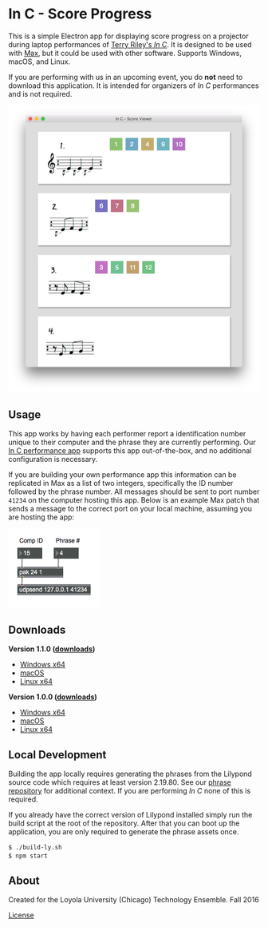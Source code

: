 # In C - Score Progress

This is a simple Electron app for displaying score progress on a projector
during laptop performances of [Terry Riley's *In C*][inC]. It is designed to be
used with [Max][max], but it could be used with other software.
Supports Windows, macOS, and Linux.

If you are performing with us in an upcoming event, you do **not** need to
download this application. It is intended for organizers of *In C* performances
and is not required.

![screenshot](img/screenshot.png "In C - In Action")

## Usage

This app works by having each performer report a identification number unique
to their computer and the phrase they are currently performing. Our
[In C performance app][inCApp] supports this app out-of-the-box, and no additional
configuration is necessary.

If you are building your own performance app this information can be replicated in
Max as a list of two integers, specifically the ID number followed by the
phrase number. All messages should be sent to port number `41234` on the
computer hosting this app. Below is an example Max patch that sends a message
to the correct port on your local machine, assuming you are hosting the app:

![max-patch](img/max-patch.png "Example Max patch for communicating with this app")

## Downloads

**Version 1.1.0 ([downloads][v1.1])**

* [Windows x64](https://github.com/loyola-university-tech-ensemble/in-c-score-progress/releases/download/v1.1.0/InCScoreProgress-win32-x64.zip)
* [macOS](https://github.com/loyola-university-tech-ensemble/in-c-score-progress/releases/download/v1.1.0/InCScoreProgress-macos-x64.dmg)
* [Linux x64](https://github.com/loyola-university-tech-ensemble/in-c-score-progress/releases/download/v1.1.0/InCScoreProgress-linux-x64.zip)

**Version 1.0.0 ([downloads][v1])**

* [Windows x64](https://github.com/gmoe/in-c-score-progress/releases/download/v1.0.0/InCScoreProgress-win32-x64.zip)
* [macOS](https://github.com/gmoe/in-c-score-progress/releases/download/v1.0.0/ScoreProgressMacOS.dmg)
* [Linux x64](https://github.com/gmoe/in-c-score-progress/releases/download/v1.0.0/InCScoreProgress-linux-x64.zip)

## Local Development

Building the app locally requires generating the phrases from the Lilypond source code
which requires at least version 2.19.80. See our [phrase repository][phrases] for additional
context. If you are performing *In C* none of this is required.

If you already have the correct version of Lilypond installed simply run the build script
at the root of the repository. After that you can boot up the application, you are only
required to generate the phrase assets once.

```sh
$ ./build-ly.sh
$ npm start
```

## About

Created for the Loyola University (Chicago) Technology Ensemble. Fall 2016

[License](LICENSE.md)

[inC]: https://en.wikipedia.org/wiki/In_C
[inCApp]: https://github.com/loyola-university-tech-ensemble/InC
[max]: https://cycling74.com/max7/
[v1]: https://github.com/gmoe/in-c-score-progress/releases/tag/v1.0.0
[v1.1]: https://github.com/gmoe/in-c-score-progress/releases/tag/v1.1.0
[phrases]: https://github.com/loyola-university-tech-ensemble/in-c-phrases-ly
